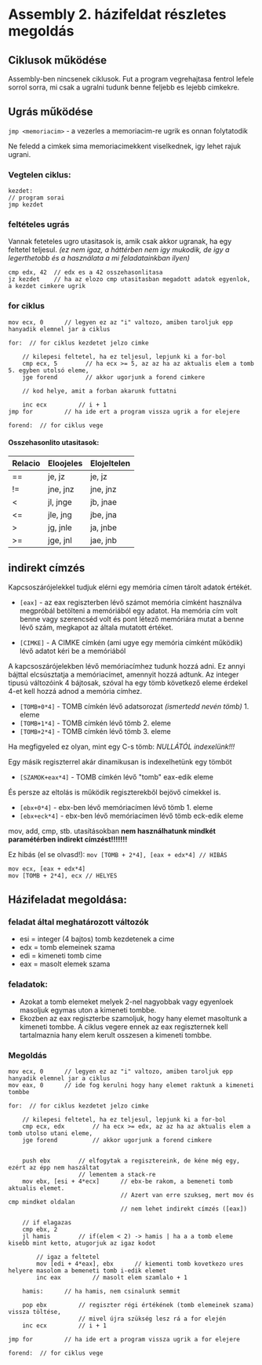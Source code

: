 # Assembly 2. házifeldat részletes megoldás

## Ciklusok működése

Assembly-ben nincsenek ciklusok. Fut a program vegrehajtasa fentrol lefele sorrol sorra,
mi csak a ugralni tudunk benne feljebb es lejebb cimkekre.

## Ugrás működése

`jmp <memoriacim>` - a vezerles a memoriacim-re ugrik es onnan folytatodik

Ne feledd a cimkek sima memoriacimekkent viselkednek, igy lehet rajuk ugrani.

### Vegtelen ciklus:

```assembly
kezdet:
// program sorai
jmp kezdet
```

### feltételes ugrás

Vannak feteteles ugro utasitasok is, amik csak akkor ugranak, ha egy feltetel teljesul. _(ez nem igaz, a háttérben nem igy mukodik, de igy a legerthetobb és a használata a mi feladatainkban ilyen)_

```assembly
cmp edx, 42  // edx es a 42 osszehasonlitasa
jz kezdet    // ha az elozo cmp utasitasban megadott adatok egyenlok, a kezdet cimkere ugrik
```

### for ciklus

```assembly
mov ecx, 0      // legyen ez az "i" valtozo, amiben taroljuk epp hanyadik elemnel jar a ciklus

for:  // for ciklus kezdetet jelzo cimke

    // kilepesi feltetel, ha ez teljesul, lepjunk ki a for-bol
    cmp ecx, 5        // ha ecx >= 5, az az ha az aktualis elem a tomb 5. egyben utolsó eleme,
    jge forend        // akkor ugorjunk a forend cimkere

    // kod helye, amit a forban akarunk futtatni

    inc ecx         // i + 1
jmp for         // ha ide ert a program vissza ugrik a for elejere

forend:  // for ciklus vege
```

#### Osszehasonlito utasitasok:

| Relacio | Eloojeles | Elojeltelen |
| ------- | --------- | ----------- |
| ==      | je, jz    | je, jz      |
| !=      | jne, jnz  | jne, jnz    |
| <       | jl, jnge  | jb, jnae    |
| <=      | jle, jng  | jbe, jna    |
| >       | jg, jnle  | ja, jnbe    |
| >=      | jge, jnl  | jae, jnb    |

## indirekt címzés

Kapcsoszárójelekkel tudjuk elérni egy memória címen tárolt adatok értékét.

- `[eax]` - az eax regiszterben lévő számot memória címként használva megpróbál betölteni a memóriából egy adatot. Ha memória cím volt benne vagy szerencséd volt és pont létező memóriára mutat a benne lévő szám, megkapot az általa mutatott értéket.

- `[CIMKE]` - A CIMKE címkén (ami ugye egy memória címként működik) lévő adatot kéri be a memóriából

A kapcsoszárójelekben lévő memóriacímhez tudunk hozzá adni. Ez annyi bájttal elcsúsztatja a memóriacímet, amennyit hozzá adtunk. Az integer tipusú változóink 4 bájtosak, szóval ha egy tömb következő eleme érdekel 4-et kell hozzá adnod a memória címhez.

- `[TOMB+0*4]` - TOMB címkén lévő adatsorozat _(ismertedd nevén tömb)_ 1. eleme
- `[TOMB+1*4]` - TOMB címkén lévő tömb 2. eleme
- `[TOMB+2*4]` - TOMB címkén lévő tömb 3. eleme

Ha megfigyeled ez olyan, mint egy C-s tömb: _NULLÁTÓL indexelünk!!!_

Egy másik regiszterrel akár dinamikusan is indexelhetünk egy tömböt

- `[SZAMOK+eax*4]` - TOMB címkén lévő "tomb" eax-edik eleme

És persze az eltolás is működik regiszterekből bejövő címekkel is.

- `[ebx+0*4]` - ebx-ben lévő memóriacímen lévő tömb 1. eleme
- `[ebx+eck*4]` - ebx-ben lévő memóriacímen lévő tömb eck-edik eleme

mov, add, cmp, stb. utasításokban **nem használhatunk mindkét paramétérben indirekt címzést!!!!!!!**

Ez hibás (el se olvasd!): `mov [TOMB + 2*4], [eax + edx*4] // HIBÁS`

```assembly
mov ecx, [eax + edx*4]
mov [TOMB + 2*4], ecx // HELYES
```

## Házifeladat megoldása:

### feladat által meghatározott változók

- esi = integer (4 bajtos) tomb kezdetenek a cime
- edx = tomb elemeinek szama
- edi = kimeneti tomb cime
- eax = masolt elemek szama

### feladatok:

- Azokat a tomb elemeket melyek 2-nel nagyobbak vagy egyenloek masoljuk egymas
  uton a kimeneti tombbe.
- Ekozben az eax regiszterbe szamoljuk, hogy hany elemet masoltunk a kimeneti
  tombbe. A ciklus vegere ennek az eax regiszternek kell tartalmaznia hany elem
  kerult osszesen a kimeneti tombbe.

### Megoldás

```assembly
mov ecx, 0      // legyen ez az "i" valtozo, amiben taroljuk epp hanyadik elemnel jar a ciklus
mov eax, 0      // ide fog kerulni hogy hany elemet raktunk a kimeneti tombbe

for:  // for ciklus kezdetet jelzo cimke

    // kilepesi feltetel, ha ez teljesul, lepjunk ki a for-bol
    cmp ecx, edx        // ha ecx >= edx, az az ha az aktualis elem a tomb utolso utani eleme,
    jge forend          // akkor ugorjunk a forend cimkere


    push ebx        // elfogytak a regisztereink, de kéne még egy, ezért az épp nem haszáltat
                    // lementem a stack-re
    mov ebx, [esi + 4*ecx]      // ebx-be rakom, a bemeneti tomb aktualis elemet.
                                // Azert van erre szukseg, mert mov és cmp mindket oldalan
                                // nem lehet indirekt címzés ([eax])

    // if elagazas
    cmp ebx, 2
    jl hamis        // if(elem < 2) -> hamis | ha a a tomb eleme kisebb mint ketto, atugorjuk az igaz kodot

        // igaz a feltetel
        mov [edi + 4*eax], ebx      // kiementi tomb kovetkezo ures helyere masolom a bemeneti tomb i-edik elemet
        inc eax         // masolt elem szamlalo + 1

    hamis:      // ha hamis, nem csinalunk semmit

    pop ebx         // regiszter régi értékének (tomb elemeinek szama) vissza töltése,
                    // mivel újra szükség lesz rá a for elején
    inc ecx         // i + 1

jmp for         // ha ide ert a program vissza ugrik a for elejere

forend:  // for ciklus vege
```
